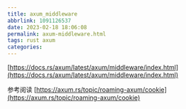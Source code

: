 ```yaml
---
title: axum_middleware
abbrlink: 1091126537
date: 2023-02-18 18:06:08
permalink: axum-middleware.html
tags: rust axum
categories:
---
```


[https://docs.rs/axum/latest/axum/middleware/index.html](https://docs.rs/axum/latest/axum/middleware/index.html)

<!-- more -->

参考阅读
[https://axum.rs/topic/roaming-axum/cookie](https://axum.rs/topic/roaming-axum/cookie)